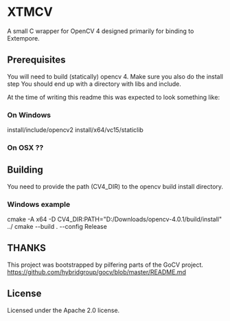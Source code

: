 # XTMCV

A small C wrapper for OpenCV 4 designed primarily for binding to Extempore.

## Prerequisites

You will need to build (statically) opencv 4.
Make sure you also do the install step 
You should end up with a directory with
libs and include.

At the time of writing this readme this was
expected to look something like:

### On Windows
install/include/opencv2
install/x64/vc15/staticlib

### On OSX ??

## Building

You need to provide the path (CV4_DIR) to the opencv build install directory.

### Windows example
cmake -A x64 -D CV4_DIR:PATH="D:/Downloads/opencv-4.0.1/build/install" ../
cmake --build . --config Release

## THANKS

This project was bootstrapped by pilfering parts of the GoCV project.
https://github.com/hybridgroup/gocv/blob/master/README.md

## License

Licensed under the Apache 2.0 license.
